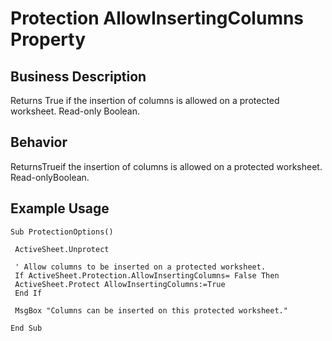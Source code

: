 # Protection AllowInsertingColumns Property

## Business Description
Returns True if the insertion of columns is allowed on a protected worksheet. Read-only Boolean.

## Behavior
ReturnsTrueif the insertion of columns is allowed on a protected worksheet. Read-onlyBoolean.

## Example Usage
```vba
Sub ProtectionOptions() 
 
 ActiveSheet.Unprotect 
 
 ' Allow columns to be inserted on a protected worksheet. 
 If ActiveSheet.Protection.AllowInsertingColumns= False Then 
 ActiveSheet.Protect AllowInsertingColumns:=True 
 End If 
 
 MsgBox "Columns can be inserted on this protected worksheet." 
 
End Sub
```
